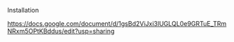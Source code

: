 Installation 

https://docs.google.com/document/d/1gsBd2ViJxi3lUGLQL0e9GRTuE_TRmNRxm5OPtKBddus/edit?usp=sharing
